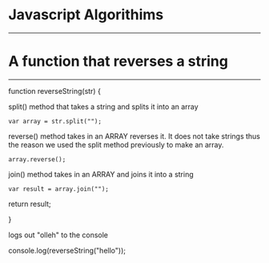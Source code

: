 # Javascript Algorithims


----------------------------------------------------------------------------------------
# A function that reverses a string
----------------------------------------------------------------------------------------

function reverseString(str) {

split() method that takes a string and splits it into an array 

	var array = str.split("");

reverse() method takes in an ARRAY reverses it. It does not take strings thus the reason we used the split method previously to make an array.

	array.reverse();

join() method takes in an ARRAY and joins it into a string

	var result = array.join("");


  return result;

}

logs out "olleh" to the console 

console.log(reverseString("hello"));
